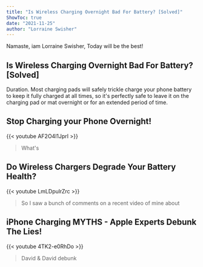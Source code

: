 ```yaml
---
title: "Is Wireless Charging Overnight Bad For Battery? [Solved]"
ShowToc: true 
date: "2021-11-25"
author: "Lorraine Swisher" 
---
```


Namaste, iam Lorraine Swisher, Today will be the best!
## Is Wireless Charging Overnight Bad For Battery? [Solved]
Duration. Most charging pads will safely trickle charge your phone battery to keep it fully charged at all times, so it's perfectly safe to leave it on the charging pad or mat overnight or for an extended period of time.

## Stop Charging your Phone Overnight!
{{< youtube AF2O4l1JprI >}}
>What's 

## Do Wireless Chargers Degrade Your Battery Health?
{{< youtube LmLDpulrZrc >}}
>So I saw a bunch of comments on a recent video of mine about 

## iPhone Charging MYTHS - Apple Experts Debunk The Lies!
{{< youtube 4TK2-e0RhDo >}}
>David & David debunk 

